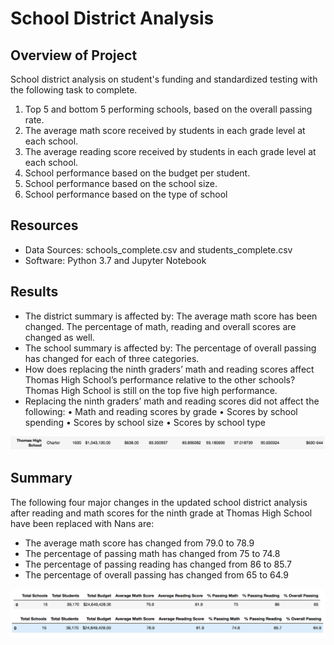 # School District Analysis

## Overview of Project
School district analysis on student's funding and standardized testing with the following task to complete.

1. Top 5 and bottom 5 performing schools, based on the overall passing rate.
2. The average math score received by students in each grade level at each school.
3. The average reading score received by students in each grade level at each school.
4. School performance based on the budget per student.
5. School performance based on the school size.
6. School performance based on the type of school

## Resources
- Data Sources: schools_complete.csv and students_complete.csv
- Software: Python 3.7 and Jupyter Notebook

## Results
* The district summary is affected by: The average math score has been changed. The percentage of math, reading and overall scores are changed as well. 
* The school summary is affected by: The percentage of overall passing has changed for each of three categories.
* How does replacing the ninth graders’ math and reading scores affect Thomas High School’s performance relative to the other schools?  Thomas High School is still on the top five high performance.
* Replacing the ninth graders’ math and reading scores did not affect the following:
  •	Math and reading scores by grade
  •	Scores by school spending
  •	Scores by school size
  •	Scores by school type
  
![alt text](Resources/spending_ranges_wo_9th.png)
  
## Summary
The following four major changes in the updated school district analysis after reading and math scores for the ninth grade at Thomas High School have been replaced with Nans are:
* The average math score has changed from 79.0 to 78.9
* The percentage of passing math has changed from 75 to 74.8
* The percentage of passing reading has changed from 86 to 85.7
* The percentage of overall passing has changed from 65 to 64.9

![alt text](Resources/district_summ_df_with_9th.png)
![alt_text](Resources/district_summ_df_wo_9th.png)
  


